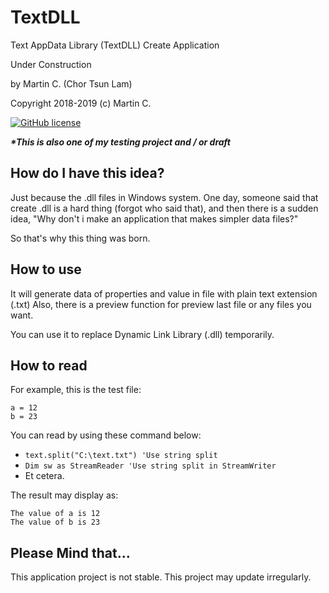 # TextDLL
Text AppData Library (TextDLL) Create Application 

Under Construction 

by Martin C. (Chor Tsun Lam)

Copyright 2018-2019 (c) Martin C. 

[![GitHub license](https://img.shields.io/github/license/mcmartin25/TextDLL.svg)](https://github.com/mcmartin25/TextDLL/blob/master/LICENSE)

___*This is also one of my testing project and / or draft___


## How do I have this idea?
Just because the .dll files in Windows system. 
One day, someone said that create .dll is a hard thing (forgot who said that),
and then there is a sudden idea, "Why don't i make an application that makes simpler data files?"

So that's why this thing was born.

## How to use
It will generate data of properties and value in file with plain text extension (.txt)
Also, there is a preview function for preview last file or any files you want.

You can use it to replace Dynamic Link Library (.dll) temporarily. 

## How to read
For example, this is the test file:
```
a = 12
b = 23
```

You can read  by using these command below:

- ```text.split("C:\text.txt") 'Use string split```
- ```Dim sw as StreamReader 'Use string split in StreamWriter```
- Et cetera.

The result may display as:
```
The value of a is 12
The value of b is 23
```

## Please Mind that...
This application project is not stable.
This project may update irregularly.
